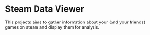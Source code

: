 # Steam Data Viewer

This projects aims to gather information about your (and your friends) games on steam and display them for analysis.
